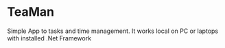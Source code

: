 # TeaMan
Simple App to tasks and time management. It works local on PC or laptops with installed .Net Framework
